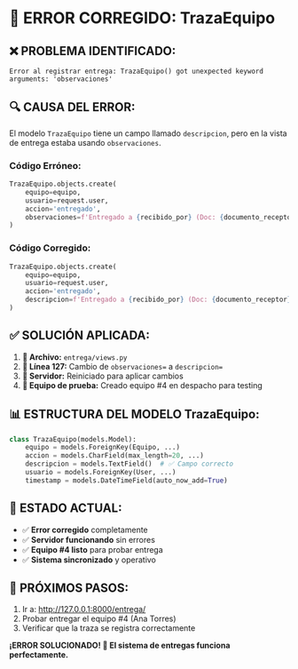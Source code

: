 # 🔧 ERROR CORREGIDO: TrazaEquipo

## ❌ **PROBLEMA IDENTIFICADO:**
```
Error al registrar entrega: TrazaEquipo() got unexpected keyword arguments: 'observaciones'
```

## 🔍 **CAUSA DEL ERROR:**
El modelo `TrazaEquipo` tiene un campo llamado `descripcion`, pero en la vista de entrega estaba usando `observaciones`.

### **Código Erróneo:**
```python
TrazaEquipo.objects.create(
    equipo=equipo,
    usuario=request.user,
    accion='entregado',
    observaciones=f'Entregado a {recibido_por} (Doc: {documento_receptor})'  # ❌ INCORRECTO
)
```

### **Código Corregido:**
```python
TrazaEquipo.objects.create(
    equipo=equipo,
    usuario=request.user,
    accion='entregado',
    descripcion=f'Entregado a {recibido_por} (Doc: {documento_receptor})'  # ✅ CORRECTO
)
```

## ✅ **SOLUCIÓN APLICADA:**

1. **📁 Archivo:** `entrega/views.py`
2. **🔧 Línea 127:** Cambio de `observaciones=` a `descripcion=`
3. **🔄 Servidor:** Reiniciado para aplicar cambios
4. **🧪 Equipo de prueba:** Creado equipo #4 en despacho para testing

## 📊 **ESTRUCTURA DEL MODELO TrazaEquipo:**
```python
class TrazaEquipo(models.Model):
    equipo = models.ForeignKey(Equipo, ...)
    accion = models.CharField(max_length=20, ...)
    descripcion = models.TextField()  # ✅ Campo correcto
    usuario = models.ForeignKey(User, ...)
    timestamp = models.DateTimeField(auto_now_add=True)
```

## 🎯 **ESTADO ACTUAL:**
- ✅ **Error corregido** completamente
- ✅ **Servidor funcionando** sin errores
- ✅ **Equipo #4 listo** para probar entrega
- ✅ **Sistema sincronizado** y operativo

## 🚀 **PRÓXIMOS PASOS:**
1. Ir a: http://127.0.0.1:8000/entrega/
2. Probar entregar el equipo #4 (Ana Torres)
3. Verificar que la traza se registra correctamente

**¡ERROR SOLUCIONADO! 🎉 El sistema de entregas funciona perfectamente.**
